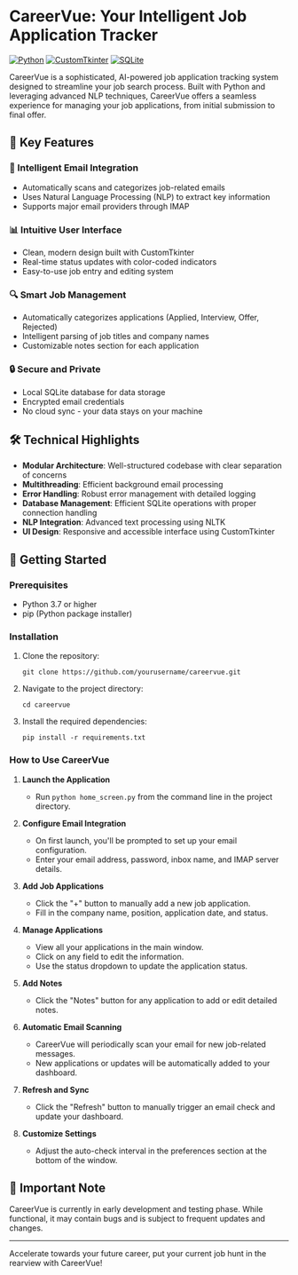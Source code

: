 # CareerVue: Your Intelligent Job Application Tracker

[![Python](https://img.shields.io/badge/Python-3.7%2B-blue)](https://www.python.org/downloads/)
[![CustomTkinter](https://img.shields.io/badge/CustomTkinter-5.1.2-orange)](https://github.com/TomSchimansky/CustomTkinter)
[![SQLite](https://img.shields.io/badge/SQLite-3-green)](https://www.sqlite.org/index.html)

CareerVue is a sophisticated, AI-powered job application tracking system designed to streamline your job search process. Built with Python and leveraging advanced NLP techniques, CareerVue offers a seamless experience for managing your job applications, from initial submission to final offer.

## 🌟 Key Features

### 🤖 Intelligent Email Integration
- Automatically scans and categorizes job-related emails
- Uses Natural Language Processing (NLP) to extract key information
- Supports major email providers through IMAP

### 📊 Intuitive User Interface
- Clean, modern design built with CustomTkinter
- Real-time status updates with color-coded indicators
- Easy-to-use job entry and editing system

### 🔍 Smart Job Management
- Automatically categorizes applications (Applied, Interview, Offer, Rejected)
- Intelligent parsing of job titles and company names
- Customizable notes section for each application

### 🔒 Secure and Private
- Local SQLite database for data storage
- Encrypted email credentials
- No cloud sync - your data stays on your machine

## 🛠 Technical Highlights

- **Modular Architecture**: Well-structured codebase with clear separation of concerns
- **Multithreading**: Efficient background email processing
- **Error Handling**: Robust error management with detailed logging
- **Database Management**: Efficient SQLite operations with proper connection handling
- **NLP Integration**: Advanced text processing using NLTK
- **UI Design**: Responsive and accessible interface using CustomTkinter

## 🚀 Getting Started

### Prerequisites
- Python 3.7 or higher
- pip (Python package installer)

### Installation
1. Clone the repository:
   ```
   git clone https://github.com/yourusername/careervue.git
   ```
2. Navigate to the project directory:
   ```
   cd careervue
   ```
3. Install the required dependencies:
   ```
   pip install -r requirements.txt
   ```

### How to Use CareerVue

1. **Launch the Application**
   - Run `python home_screen.py` from the command line in the project directory.

2. **Configure Email Integration**
   - On first launch, you'll be prompted to set up your email configuration.
   - Enter your email address, password, inbox name, and IMAP server details.

3. **Add Job Applications**
   - Click the "+" button to manually add a new job application.
   - Fill in the company name, position, application date, and status.

4. **Manage Applications**
   - View all your applications in the main window.
   - Click on any field to edit the information.
   - Use the status dropdown to update the application status.

5. **Add Notes**
   - Click the "Notes" button for any application to add or edit detailed notes.

6. **Automatic Email Scanning**
   - CareerVue will periodically scan your email for new job-related messages.
   - New applications or updates will be automatically added to your dashboard.

7. **Refresh and Sync**
   - Click the "Refresh" button to manually trigger an email check and update your dashboard.

8. **Customize Settings**
   - Adjust the auto-check interval in the preferences section at the bottom of the window.

## 🚨 Important Note

CareerVue is currently in early development and testing phase. While functional, it may contain bugs and is subject to frequent updates and changes.

---

Accelerate towards your future career, put your current job hunt in the rearview with CareerVue!
